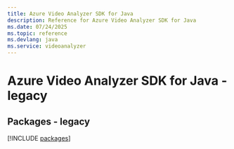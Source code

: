 ```yaml
---
title: Azure Video Analyzer SDK for Java
description: Reference for Azure Video Analyzer SDK for Java
ms.date: 07/24/2025
ms.topic: reference
ms.devlang: java
ms.service: videoanalyzer
---
```

# Azure Video Analyzer SDK for Java - legacy
## Packages - legacy
[!INCLUDE [packages](video-analyzer-index.md)]